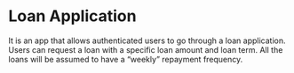 # Loan Application
It is an app that allows authenticated users to go through a loan application. Users can request a loan with a specific loan amount and loan term. All the loans will be assumed to have a “weekly” repayment frequency.
